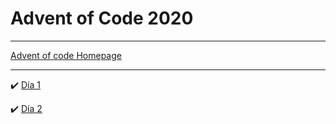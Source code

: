# Advent of Code 2020 
***
[Advent of code Homepage](https://adventofcode.com/)

***
:heavy_check_mark:  [Día 1](scripts/day1)

:heavy_check_mark:  [Día 2](scripts/day2) 
